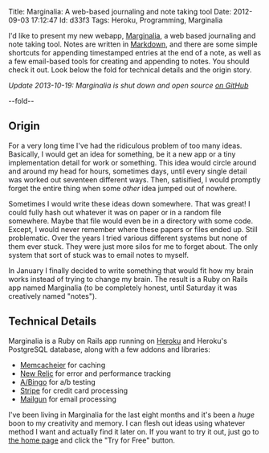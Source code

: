 Title: Marginalia: A web-based journaling and note taking tool
Date:  2012-09-03 17:12:47
Id:    d33f3
Tags:  Heroku, Programming, Marginalia

I'd like to present my new webapp, [Marginalia](http://www.marginalia.io), a web based journaling and note taking tool. Notes are written in [Markdown](http://www.marginalia.io/markdown), and there are some simple shortcuts for appending timestamped entries at the end of a note, as well as a few email-based tools for creating and appending to notes. You should check it out. Look below the fold for technical details and the origin story.

*Update 2013-10-19: Marginalia is shut down and open source [on GitHub](https://github.com/peterkeen/marginalia)*

--fold--

## Origin

For a very long time I've had the ridiculous problem of too many ideas. Basically, I would get an idea for something, be it a new app or a tiny implementation detail for work or something. This idea would circle around and around my head for hours, sometimes days, until every single detail was worked out seventeen different ways. Then, satisified, I would promptly forget the entire thing when some *other* idea jumped out of nowhere.

Sometimes I would write these ideas down somewhere. That was great! I could fully hash out whatever it was on paper or in a random file somewhere. Maybe that file would even be in a directory with some code. Except, I would never remember where these papers or files ended up. Still problematic. Over the years I tried various different systems but none of them ever stuck. They were just more silos for me to forget about. The only system that sort of stuck was to email notes to myself.

In January I finally decided to write something that would fit how my brain works instead of trying to change my brain. The result is a Ruby on Rails app named Marginalia (to be completely honest, until Saturday it was creatively named "notes").

## Technical Details

Marginalia is a Ruby on Rails app running on [Heroku](http://www.heroku.com) and Heroku's PostgreSQL database, along with a few addons and libraries:

 * [Memcacheier](http://www.memcachier.com/) for caching
 * [New Relic](http://www.newrelic.com) for error and performance tracking
 * [A/Bingo](http://www.bingocardcreator.com/abingo) for a/b testing
 * [Stripe](http://www.stripe.com) for credit card processing
 * [Mailgun](http://www.mailgun.net) for email processing

I've been living in Marginalia for the last eight months and it's been a *huge* boon to my creativity and memory. I can flesh out ideas using whatever method I want and actually find it later on. If you want to try it out, just go to [the home page](http://www.marginalia.io) and click the "Try for Free" button.

